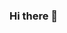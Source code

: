 ### Hi there 👋

<!--
**candramarbun/candramarbun** is a ✨ _special_ ✨ repository because its `README.md` (this file) appears on your GitHub profile.

Here are some ideas to get you started:

- 🔭 I’m currently working on Nityo Infotech
- 🌱 I’m currently learning how to build my own start Up
- 👯 I’m looking to collaborate on building start up, if you have ideas call me for your dev needs.
-->

